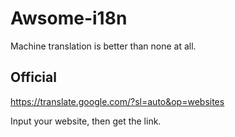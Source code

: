 # Awsome-i18n
 Machine translation is better than none at all.

## Official

https://translate.google.com/?sl=auto&op=websites

Input your website, then get the link.
